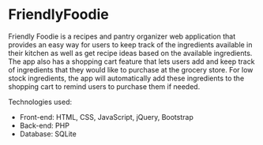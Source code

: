 # FriendlyFoodie
Friendly Foodie is a recipes and pantry organizer web application that provides an easy way for users to keep track of the ingredients available in their kitchen as well as get recipe ideas based on the available ingredients. The app also has a shopping cart feature that lets users add and keep track of ingredients that they would like to purchase at the grocery store. For low stock ingredients, the app will automatically add these ingredients to the shopping cart to remind users to purchase them if needed.

Technologies used:
* Front-end: HTML, CSS, JavaScript, jQuery, Bootstrap
* Back-end: PHP
* Database: SQLite